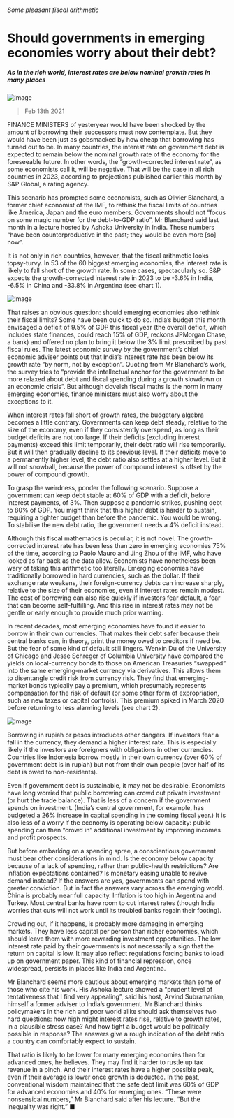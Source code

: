 ###### Some pleasant fiscal arithmetic
# Should governments in emerging economies worry about their debt? 
##### As in the rich world, interest rates are below nominal growth rates in many places 
![image](images/20210213_FND001_0.jpg) 
> Feb 13th 2021 

FINANCE MINISTERS of yesteryear would have been shocked by the amount of borrowing their successors must now contemplate. But they would have been just as gobsmacked by how cheap that borrowing has turned out to be. In many countries, the interest rate on government debt is expected to remain below the nominal growth rate of the economy for the foreseeable future. In other words, the “growth-corrected interest rate”, as some economists call it, will be negative. That will be the case in all rich countries in 2023, according to projections published earlier this month by S&amp;P Global, a rating agency.

This scenario has prompted some economists, such as Olivier Blanchard, a former chief economist of the IMF, to rethink the fiscal limits of countries like America, Japan and the euro members. Governments should not “focus on some magic number for the debt-to-GDP ratio”, Mr Blanchard said last month in a lecture hosted by Ashoka University in India. These numbers “have been counterproductive in the past; they would be even more [so] now”.


It is not only in rich countries, however, that the fiscal arithmetic looks topsy-turvy. In 53 of the 60 biggest emerging economies, the interest rate is likely to fall short of the growth rate. In some cases, spectacularly so. S&amp;P expects the growth-corrected interest rate in 2023 to be -3.6% in India, -6.5% in China and -33.8% in Argentina (see chart 1).
![image](images/20210213_FNC692.png) 


That raises an obvious question: should emerging economies also rethink their fiscal limits? Some have been quick to do so. India’s budget this month envisaged a deficit of 9.5% of GDP this fiscal year (the overall deficit, which includes state finances, could reach 15% of GDP, reckons JPMorgan Chase, a bank) and offered no plan to bring it below the 3% limit prescribed by past fiscal rules. The latest economic survey by the government’s chief economic adviser points out that India’s interest rate has been below its growth rate “by norm, not by exception”. Quoting from Mr Blanchard’s work, the survey tries to “provide the intellectual anchor for the government to be more relaxed about debt and fiscal spending during a growth slowdown or an economic crisis”. But although doveish fiscal maths is the norm in many emerging economies, finance ministers must also worry about the exceptions to it.

When interest rates fall short of growth rates, the budgetary algebra becomes a little contrary. Governments can keep debt steady, relative to the size of the economy, even if they consistently overspend, as long as their budget deficits are not too large. If their deficits (excluding interest payments) exceed this limit temporarily, their debt ratio will rise temporarily. But it will then gradually decline to its previous level. If their deficits move to a permanently higher level, the debt ratio also settles at a higher level. But it will not snowball, because the power of compound interest is offset by the power of compound growth.

To grasp the weirdness, ponder the following scenario. Suppose a government can keep debt stable at 60% of GDP with a deficit, before interest payments, of 3%. Then suppose a pandemic strikes, pushing debt to 80% of GDP. You might think that this higher debt is harder to sustain, requiring a tighter budget than before the pandemic. You would be wrong. To stabilise the new debt ratio, the government needs a 4% deficit instead.

Although this fiscal mathematics is peculiar, it is not novel. The growth-corrected interest rate has been less than zero in emerging economies 75% of the time, according to Paolo Mauro and Jing Zhou of the IMF, who have looked as far back as the data allow. Economists have nonetheless been wary of taking this arithmetic too literally. Emerging economies have traditionally borrowed in hard currencies, such as the dollar. If their exchange rate weakens, their foreign-currency debts can increase sharply, relative to the size of their economies, even if interest rates remain modest. The cost of borrowing can also rise quickly if investors fear default, a fear that can become self-fulfilling. And this rise in interest rates may not be gentle or early enough to provide much prior warning. 

In recent decades, most emerging economies have found it easier to borrow in their own currencies. That makes their debt safer because their central banks can, in theory, print the money owed to creditors if need be. But the fear of some kind of default still lingers. Wenxin Du of the University of Chicago and Jesse Schreger of Columbia University have compared the yields on local-currency bonds to those on American Treasuries “swapped” into the same emerging-market currency via derivatives. This allows them to disentangle credit risk from currency risk. They find that emerging-market bonds typically pay a premium, which presumably represents compensation for the risk of default (or some other form of expropriation, such as new taxes or capital controls). This premium spiked in March 2020 before returning to less alarming levels (see chart 2). 
![image](images/20210213_FNC691.png) 


Borrowing in rupiah or pesos introduces other dangers. If investors fear a fall in the currency, they demand a higher interest rate. This is especially likely if the investors are foreigners with obligations in other currencies. Countries like Indonesia borrow mostly in their own currency (over 60% of government debt is in rupiah) but not from their own people (over half of its debt is owed to non-residents).

Even if government debt is sustainable, it may not be desirable. Economists have long worried that public borrowing can crowd out private investment (or hurt the trade balance). That is less of a concern if the government spends on investment. (India’s central government, for example, has budgeted a 26% increase in capital spending in the coming fiscal year.) It is also less of a worry if the economy is operating below capacity: public spending can then “crowd in” additional investment by improving incomes and profit prospects.

But before embarking on a spending spree, a conscientious government must bear other considerations in mind. Is the economy below capacity because of a lack of spending, rather than public-health restrictions? Are inflation expectations contained? Is monetary easing unable to revive demand instead? If the answers are yes, governments can spend with greater conviction. But in fact the answers vary across the emerging world. China is probably near full capacity. Inflation is too high in Argentina and Turkey. Most central banks have room to cut interest rates (though India worries that cuts will not work until its troubled banks regain their footing).

Crowding out, if it happens, is probably more damaging in emerging markets. They have less capital per person than richer economies, which should leave them with more rewarding investment opportunities. The low interest rate paid by their governments is not necessarily a sign that the return on capital is low. It may also reflect regulations forcing banks to load up on government paper. This kind of financial repression, once widespread, persists in places like India and Argentina. 

Mr Blanchard seems more cautious about emerging markets than some of those who cite his work. His Ashoka lecture showed a “prudent level of tentativeness that I find very appealing”, said his host, Arvind Subramanian, himself a former adviser to India’s government. Mr Blanchard thinks policymakers in the rich and poor world alike should ask themselves two hard questions: how high might interest rates rise, relative to growth rates, in a plausible stress case? And how tight a budget would be politically possible in response? The answers give a rough indication of the debt ratio a country can comfortably expect to sustain. 

That ratio is likely to be lower for many emerging economies than for advanced ones, he believes. They may find it harder to rustle up tax revenue in a pinch. And their interest rates have a higher possible peak, even if their average is lower once growth is deducted. In the past, conventional wisdom maintained that the safe debt limit was 60% of GDP for advanced economies and 40% for emerging ones. “These were nonsensical numbers,” Mr Blanchard said after his lecture. “But the inequality was right.” ■
